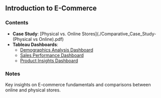 
## Introduction to E-Commerce

### Contents
- **Case Study**: [Physical vs. Online Stores](./Comparative_Case_Study-(Physical vs Online).pdf)
- **Tableau Dashboards**:
  - [Demographics Analysis Dashboard](https://public.tableau.com/app/profile/george1171/viz/Salesperformancedashboard-1/DemographicAnalysis?publish=yes) 
  - [Sales Performance Dashboard](https://public.tableau.com/app/profile/george1171/viz/Salesperformancedashboard-1/SalesPerformanceoverview?publish=yes)
  - [Product Insights Dashboard](https://public.tableau.com/app/profile/george1171/viz/Salesperformancedashboard-1/ProductInsights?publish=yes)

### Notes
Key insights on E-commerce fundamentals and comparisons between online and physical stores.

